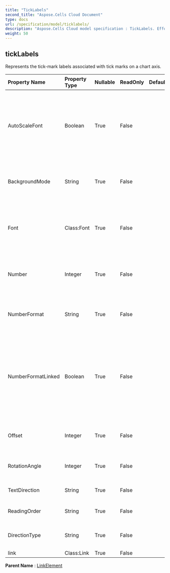 ```yaml
---
title: "TickLabels"
second_title: "Aspose.Cells Cloud Document"
type: docs
url: /specification/model/ticklabels/
description: "Aspose.Cells Cloud model specification : TickLabels. Effortlessly handle Excel and other spreadsheet documents with features like opening, generating, editing, splitting, merging, comparing, and converting."
weight: 50
---
```


## **tickLabels**

Represents the tick-mark labels associated with tick marks on a chart axis. 

| Property Name | Property Type | Nullable |  ReadOnly | DefaultValue | Description | 
| :- | :- | :- |:- |  :- | :- |
| AutoScaleFont | Boolean | True |  False |  | True if the text in the object changes font size when the object size changes. The default value is True. |  
| BackgroundMode | String | True |  False |  | Gets and sets the display mode of the background |  
| Font | Class:Font | True |  False |  | Returns a  object that represents the font of the specified TickLabels object. |  
| Number | Integer | True |  False |  | Represents the format number for the TickLabels object. |  
| NumberFormat | String | True |  False |  | Represents the format string for the TickLabels object. |  
| NumberFormatLinked | Boolean | True |  False |  | True if the number format is linked to the cells                         (so that the number format changes in the labels when it changes in the cells). |  
| Offset | Integer | True |  False |  | Gets and sets the distance of labels from the axis. |  
| RotationAngle | Integer | True |  False |  | Represents text rotation angle in clockwise. |  
| TextDirection | String | True |  False |  | Represents text reading order. |  
| ReadingOrder | String | True |  False |  | Represents text reading order. |  
| DirectionType | String | True |  False |  | Gets and sets the direction of text. |  
| link | Class:Link | True |  False |  |  |  

**Parent Name** : [LinkElement](linkelement)

